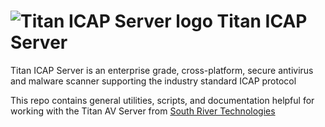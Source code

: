 # <img src="https://srtcdnstorage.blob.core.windows.net/software/nextgen/titandmz/titandmz48.png" alt="Titan ICAP Server logo"> Titan ICAP Server</img>

Titan ICAP Server is an enterprise grade, cross-platform, secure antivirus and malware scanner supporting the industry standard ICAP protocol

This repo contains general utilities, scripts, and documentation helpful for working with the Titan AV Server from [South River Technologies](https://www.southrivertech.com)


